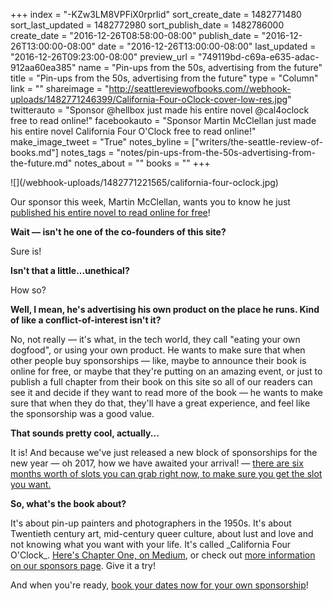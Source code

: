 +++
index = "-KZw3LM8VPFiX0rprIid"
sort_create_date = 1482771480
sort_last_updated = 1482772980
sort_publish_date = 1482786000
create_date = "2016-12-26T08:58:00-08:00"
publish_date = "2016-12-26T13:00:00-08:00"
date = "2016-12-26T13:00:00-08:00"
last_updated = "2016-12-26T09:23:00-08:00"
preview_url = "749119bd-c69a-e635-adac-912aa60ea385"
name = "Pin-ups from the 50s, advertising from the future"
title = "Pin-ups from the 50s, advertising from the future"
type = "Column"
link = ""
shareimage = "http://seattlereviewofbooks.com//webhook-uploads/1482771246399/California-Four-oClock-cover-low-res.jpg"
twitterauto = "Sponsor @hellbox just made his entire novel @cal4oclock free to read online!"
facebookauto = "Sponsor Martin McClellan just made his entire novel California Four O'Clock free to read online!"
make_image_tweet = "True"
notes_byline = ["writers/the-seattle-review-of-books.md"]
notes_tags = "notes/pin-ups-from-the-50s-advertising-from-the-future.md"
notes_about = ""
books = ""
+++
<p class="image-left">![](/webhook-uploads/1482771221565/california-four-oclock.jpg)</p>

<p class="noindent">Our sponsor this week, Martin McClellan, wants you to know he just <a href="https://medium.com/california-four-oclock" title="California Four O’Clock – Medium">published his entire novel to read online for free</a>!</p>

<p class="noindent"><strong>Wait — isn't he one of the co-founders of this site? </strong></p>

<p class="noindent">Sure is!</p>

<p class="noindent"><strong>Isn't that a little...unethical?</strong></p>

<p class="noindent">How so?</p>

<p class="noindent"><strong>Well, I mean, he's advertising his own product on the place he runs. Kind of like a conflict-of-interest isn't it?</strong></p>

<p class="noindent">No, not really — it's what, in the tech world, they call "eating your own dogfood", or using your own product. He wants to make sure that when other people buy sponsorships — like, maybe to announce their book is online for free, or maybe that they're putting on an amazing event, or just to publish a full chapter from their book on this site so all of our readers can see it and decide if they want to read more of the book — he wants to make sure that when they do that, they'll have a great experience, and feel like the sponsorship was a good value.</p>

<p class="noindent"><strong>That sounds pretty cool, actually...</strong></p>

<p class="noindent">It is! And because we've just released a new block of sponsorships for the new year — oh 2017, how we have awaited your arrival! — <a href="http://www.seattlereviewofbooks.com/sponsor/book/" title="The Seattle Review of Books - Sponsor the Seattle Review of Books">there are six months worth of slots you can grab right now, to make sure you get the slot you want.</a></p>

<p class="noindent"><strong>So, what's the book about?</strong></p>

<p class="noindent">It's about pin-up painters and photographers in the 1950s. It's about Twentieth century art, mid-century queer culture, about lust and love and not knowing what you want with your life. It's called _California Four O'Clock_. <a href="https://medium.com/california-four-oclock/chapter-one-los-angeles-1955-f7fe7f492c49#.oenpu699a" title="Chapter One — Los Angeles, 1955 – California Four O’Clock – Medium">Here's Chapter One, on Medium</a>, or check out <a href="http://www.seattlereviewofbooks.com/sponsorships" title="The Seattle Review of Books - sponsorships">more information on our sponsors page</a>. Give it a try!</p>

<p class="noindent">And when you're ready, <a href="http://www.seattlereviewofbooks.com/sponsor/book/" title="The Seattle Review of Books - Sponsor the Seattle Review of Books">book your dates now for your own sponsorship</a>!</p>
